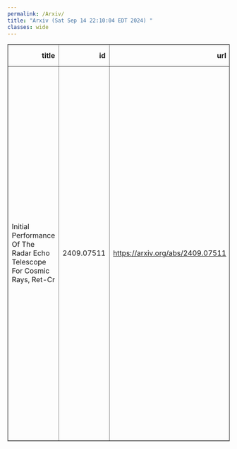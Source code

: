 ```yaml
---
permalink: /Arxiv/
title: "Arxiv (Sat Sep 14 22:10:04 EDT 2024) "
classes: wide
---
```

<table border="1" class="dataframe">
  <thead>
    <tr style="text-align: right;">
      <th>title</th>
      <th>id</th>
      <th>url</th>
      <th>authors</th>
      <th>Local Authors</th>
    </tr>
  </thead>
  <tbody>
    <tr>
      <td>Initial Performance Of The Radar Echo Telescope For Cosmic Rays, Ret-Cr</td>
      <td>2409.07511</td>
      <td><a href="https://arxiv.org/abs/2409.07511" target="_blank">https://arxiv.org/abs/2409.07511</a></td>
      <td>P. Allison, J. Beatty, D. Besson, A. Connolly, A. Cummings, C. Deaconu, S. De Kockere, K. D. De Vries, D. Frikken, C. Hast, E. Huesca Santiago, C. -Y. Kuo, A. Kyriacou, U. A. Latif, J. Loonen, I. Loudon, V. Lukic, C. Mclennan, K. Mulrey, J. Nam, K. Nivedita, A. Nozdrina, E. Oberla, S. Prohira, J. P. Ralston, M. F. H. Seikh, R. S. Stanley, S. Toscano, D. Van Den Broeck, N. Van Eijndhoven, S. Wissel</td>
      <td>Jim Beatty</td>
    </tr>
  </tbody>
</table>